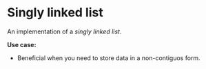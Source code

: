 # Singly linked list
An implementation of a *singly linked list*.

**Use case:**
- Beneficial when you need to store data in a non-contiguos form.

